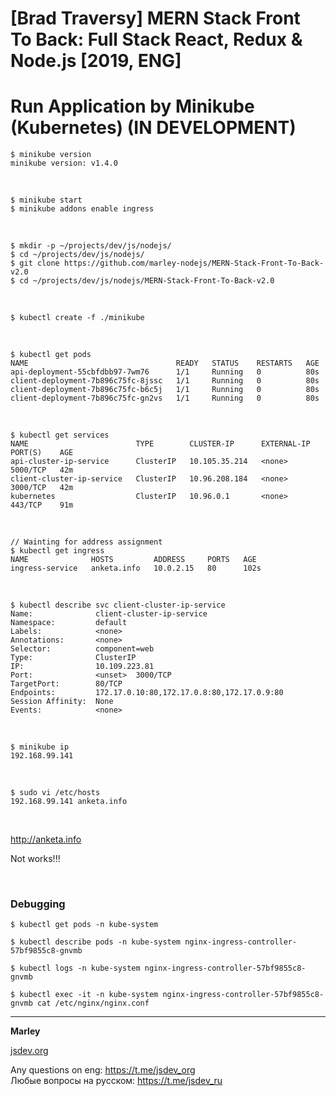 # [Brad Traversy] MERN Stack Front To Back: Full Stack React, Redux &amp; Node.js [2019, ENG]

# Run Application by Minikube (Kubernetes) (IN DEVELOPMENT)

    $ minikube version
    minikube version: v1.4.0

<br/>

    $ minikube start
    $ minikube addons enable ingress

<br/>

    $ mkdir -p ~/projects/dev/js/nodejs/
    $ cd ~/projects/dev/js/nodejs/
    $ git clone https://github.com/marley-nodejs/MERN-Stack-Front-To-Back-v2.0
    $ cd ~/projects/dev/js/nodejs/MERN-Stack-Front-To-Back-v2.0

<br/>

    $ kubectl create -f ./minikube

<br/>

    $ kubectl get pods
    NAME                                 READY   STATUS    RESTARTS   AGE
    api-deployment-55cbfdbb97-7wm76      1/1     Running   0          80s
    client-deployment-7b896c75fc-8jssc   1/1     Running   0          80s
    client-deployment-7b896c75fc-b6c5j   1/1     Running   0          80s
    client-deployment-7b896c75fc-gn2vs   1/1     Running   0          80s

<br/>

    $ kubectl get services
    NAME                        TYPE        CLUSTER-IP      EXTERNAL-IP   PORT(S)    AGE
    api-cluster-ip-service      ClusterIP   10.105.35.214   <none>        5000/TCP   42m
    client-cluster-ip-service   ClusterIP   10.96.208.184   <none>        3000/TCP   42m
    kubernetes                  ClusterIP   10.96.0.1       <none>        443/TCP    91m

<br/>

    // Wainting for address assignment
    $ kubectl get ingress
    NAME              HOSTS         ADDRESS     PORTS   AGE
    ingress-service   anketa.info   10.0.2.15   80      102s

<br/>

    $ kubectl describe svc client-cluster-ip-service
    Name:              client-cluster-ip-service
    Namespace:         default
    Labels:            <none>
    Annotations:       <none>
    Selector:          component=web
    Type:              ClusterIP
    IP:                10.109.223.81
    Port:              <unset>  3000/TCP
    TargetPort:        80/TCP
    Endpoints:         172.17.0.10:80,172.17.0.8:80,172.17.0.9:80
    Session Affinity:  None
    Events:            <none>

<br/>

    $ minikube ip
    192.168.99.141

<br/>

    $ sudo vi /etc/hosts
    192.168.99.141 anketa.info

<br/>

http://anketa.info

Not works!!!

<br/>

### Debugging

    $ kubectl get pods -n kube-system

    $ kubectl describe pods -n kube-system nginx-ingress-controller-57bf9855c8-gnvmb

    $ kubectl logs -n kube-system nginx-ingress-controller-57bf9855c8-gnvmb

    $ kubectl exec -it -n kube-system nginx-ingress-controller-57bf9855c8-gnvmb cat /etc/nginx/nginx.conf

---

**Marley**

<a href="https://jsdev.org">jsdev.org</a>

Any questions on eng: https://t.me/jsdev_org  
Любые вопросы на русском: https://t.me/jsdev_ru
